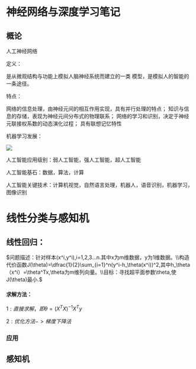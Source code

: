 # 神经网络与深度学习笔记

## 概论

人工神经网络

定义：

是从微观结构与功能上模拟人脑神经系统而建立的一类
模型，是模拟人的智能的一条途径。

特点：

网络的信息处理，由神经元间的相互作用实现，具有并行处理的特点；
知识与信息的存储，表现为神经元间分布式的物理联系；
网络的学习和识别，决定于神经元联接权系数的动态演化过程；
具有联想记忆特性

机器学习发展：

![](C:\Users\chenjy\Desktop\新建文件夹%20(3)\2023-03-20-00-34-04-image.png)

人工智能应用级别：弱人工智能，强人工智能，超人工智能

人工智能基石：数据，算法，计算

人工智能关键技术：计算机视觉，自然语言处理，机器人，语音识别，机器学习，图像识别



# 线性分类与感知机

## 线性回归：

 $问题描述：针对样本(x^i,y^i),i=1,2,3...n.其中x为m维数据，y为1维数据。\\构造代价函数J(\theta)=\dfrac{1}{2}\sum_{i=1}^n(y^i-h_\theta(x^i))^2,其中h_\theta（x^i）=\theta^Tx,\theta为m维列向量。\\目标：寻找超平面参数\theta,使J(\theta)最小.$

#### 求解方法：

$1:直接求解，即\theta=(X^TX)^{-1}X^Ty$

$2:优化方法->梯度下降法$

### 应用





## 感知机
